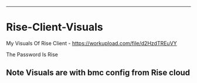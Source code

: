 ---------------------------------------------------------------------------------------------------------------------------------------------------------------------------------------------------------------------------------------------------------------------

# Rise-Client-Visuals

My Visuals Of Rise Client - https://workupload.com/file/d2HzdTREuVY

The Password Is Rise





Note Visuals are with bmc config from Rise cloud
---------------------------------------------------------------------------------------------------------------------------------------------------------------------------------------------------------------------------------------------------------------------
